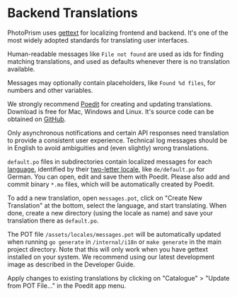 # Backend Translations

PhotoPrism uses [gettext](https://en.wikipedia.org/wiki/Gettext) for localizing frontend and backend.
It's one of the most widely adopted standards for translating user interfaces.
 
Human-readable messages like `File not found` are used as ids for finding matching translations, 
and used as defaults whenever there is no translation available.

Messages may optionally contain placeholders, like `Found %d files`, for numbers and 
other variables.

We strongly recommend [Poedit](https://poedit.net/download) for creating and updating translations.
Download is free for Mac, Windows and Linux.
It's source code can be obtained on [GitHub](https://github.com/vslavik/poedit).

Only asynchronous notifications and certain API responses need translation to provide a 
consistent user experience.
Technical log messages should be in English to avoid ambiguities and (even slightly) wrong translations. 

`default.po` files in subdirectories contain localized messages for each 
[language](https://www.gnu.org/software/gettext/manual/html_node/Usual-Language-Codes.html#Usual-Language-Codes),
identified by their [two-letter locale](https://www.gnu.org/software/gettext/manual/html_node/Locale-Names.html), 
like `de/default.po` for German. You can open, edit and save them with Poedit. Please
also add and commit binary `*.mo` files, which will be automatically created by Poedit.

To add a new translation, open `messages.pot`, click on "Create New Translation" at the bottom, select
the language, and start translating. 
When done, create a new directory (using the locale as name) and save your translation there as `default.po`.

The POT file `/assets/locales/messages.pot` will be automatically updated when 
running `go generate` in `/internal/i18n` or `make generate` in the main project directory.
Note that this will only work when you have gettext installed on your system.
We recommend using our latest development image as described in the Developer Guide.

Apply changes to existing translations by clicking on "Catalogue" > "Update from POT File..." 
in the Poedit app menu.

